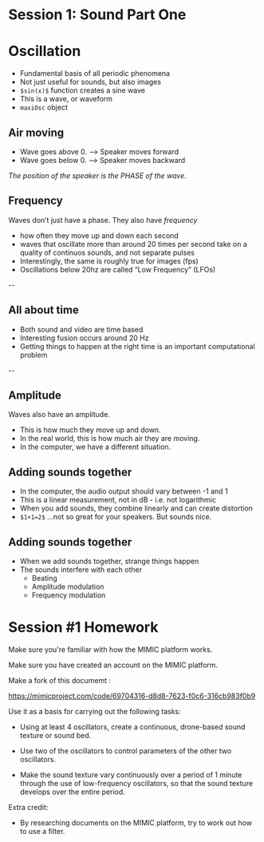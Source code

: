 # Session 1: Sound Part One

# Oscillation

- Fundamental basis of all periodic phenomena
- Not just useful for sounds, but also images
- `$sin(x)$` function creates a sine wave
- This is a wave, or waveform
- `maxiOsc` object

## Air moving

- Wave goes above 0. --> Speaker moves forward
- Wave goes below 0. --> Speaker moves backward

_The position of the speaker is the PHASE of the wave._

## Frequency

Waves don’t just have a phase. They also have _frequency_

- how often they move up and down each second
- waves that oscillate more than around 20 times per second take on a quality of continuos sounds, and not separate pulses
- Interestingly, the same is roughly true for images (fps)
- Oscillations below 20hz are called “Low Frequency” (LFOs)

--

## All about time

- Both sound and video are time based
- Interesting fusion occurs around 20 Hz
- Getting things to happen at the right time is an important computational problem

--
## Amplitude

Waves also have an amplitude.

- This is how much they move up and down.
- In the real world, this is how much air they are moving.
- In the computer, we have a different situation.

## Adding sounds together

- In the computer, the audio output should vary between -1 and 1
- This is a linear measurement, not in dB - i.e. not logarithmic
- When you add sounds, they combine linearly and can create distortion
- `$1+1=2$` ...not so great for your speakers. But sounds nice.


## Adding sounds together

- When we add sounds together, strange things happen
- The sounds interfere with each other
  - Beating
  - Amplitude modulation
  - Frequency modulation

# Session #1 Homework

Make sure you're familiar with how the MIMIC platform works.

Make sure you have created an account on the MIMIC platform.

Make a fork of this documemt :

https://mimicproject.com/code/69704316-d8d8-7623-f0c6-316cb983f0b9

Use it as a basis for carrying out the following tasks:

- Using at least 4 oscillators, create a continuous, drone-based sound texture or sound bed.

- Use two of the oscillators to control parameters of the other two oscillators.

- Make the sound texture vary continuously over a period of 1 minute through the use of low-frequency oscillators, so that the sound texture develops over the entire period.

Extra credit:

- By researching documents on the MIMIC platform, try to work out how to use a filter.
